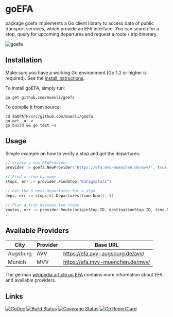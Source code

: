 goEFA
=====

package goefa implements a Go client library to access data of public transport
services, which provide an EFA interface. You can search for a stop, query for
upcoming departures and request a route / trip itinerary.

![goefa](misc/goefa.png)

## Installation

Make sure you have a working Go environment (Go 1.2 or higher is required).
See the [install instructions](http://golang.org/doc/install.html).

To install goEFA, simply run:

    go get github.com/muesli/goefa

To compile it from source:

    cd $GOPATH/src/github.com/muesli/goefa
    go get -u -v
    go build && go test -v

## Usage
Simple example on how to verify a stop and get the departures:
```go
// create a new EFAProvider
provider := goefa.NewProvider("https://efa.mvv-muenchen.de/mvv/", true)

// Find a stop by name
stops, err := provider.FindStop("Königsplatz")

// Get the 5 next departures for a stop
deps, err := stops[0].Departures(time.Now(), 5)

// Plan a trip between two stops
routes, err := provider.Route(originStop.ID, destinationStop.ID, time.Now())
...
```

## Available Providers

| City          | Provider | Base URL                                |
| ------------- | -------- | --------------------------------------- |
| Augsburg      | AVV      | https://efa.avv-augsburg.de/avv/        |
| Munich        | MVV      | https://efa.mvv-muenchen.de/mvv/        |

The german [wikipedia article on EFA](https://de.wikipedia.org/wiki/Elektronische_Fahrplanauskunft_%28Software%29)
contains more information about EFA and available providers.

## Links

[![GoDoc](https://godoc.org/github.com/golang/gddo?status.svg)](https://godoc.org/github.com/muesli/goefa)
[![Build Status](https://travis-ci.org/muesli/goefa.svg?branch=master)](https://travis-ci.org/muesli/goefa)
[![Coverage Status](https://coveralls.io/repos/github/muesli/goefa/badge.svg?branch=master)](https://coveralls.io/github/muesli/goefa?branch=master)
[![Go ReportCard](http://goreportcard.com/badge/muesli/goefa)](http://goreportcard.com/report/muesli/goefa)
